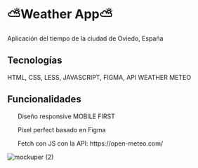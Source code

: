 # ⛅Weather App⛅

Aplicación del tiempo de la ciudad de Oviedo, España

<h2>Tecnologías</h2>

HTML, CSS, LESS, JAVASCRIPT, FIGMA, API WEATHER METEO

<H2>Funcionalidades</H2>
  <ul>Diseño responsive MOBILE FIRST</ul>
  <ul>Pixel perfect basado en Figma</ul>
  <ul>Fetch con JS con la API: https://open-meteo.com/</ul>

![mockuper (2)](https://github.com/user-attachments/assets/09df5400-0012-4be7-8445-6b190732d4a1)











